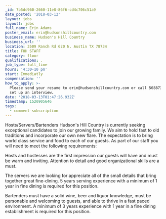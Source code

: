 ```yaml
---
_id: 7b5dc960-2660-11e8-86f6-cd4c706c51a9
date_posted: '2018-03-12'
layout: jobs
layoutt: jobs
full_name: Erin Adams
poster_email: erin@hudsonshillcountry.com
business_name: Hudson's Hill Country
business_url: ''
location: 3509 Ranch Rd 620 N. Austin TX 78734
title: FOH STAFF
category: floor
qualifications: .
job_type: full_time
hours: '4:30-10 pm'
start: Immediatly
compensation: ''
how_to_apply: >-
  Please send your resume to erin@hudsonshillcountry.com or call 5088738131 to
  set up an interview.
date: '2018-03-13T01:47:26.932Z'
timestamp: 1520905646
tags:
  - comment-subscription
---
```

Hosts/Servers/Bartenders
Hudson's Hill Country is currently seeking exceptional candidates to join our growing family. We aim to hold fast to old traditions and incorporate our own new flare. The expectation is to bring world class service and food to each of our guests. As part of our staff you will need to meet the following requirements:

   Hosts and hostesses are the first impression our guests will have and must be warm and inviting. Attention to detail and good organizational skills are a must.

  The servers we are looking for appreciate all of the small details that bring together great fine-dining. 5 years serving experience with a minimum of 1 year in fine dining is required for this position.

   Bartenders must have a solid wine, beer and liquor knowledge, must be personable and welcoming to guests, and able to thrive in a fast paced environment. A minimum of 3 years experience with 1 year in a fine dining establishment is required for this position.
